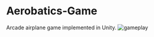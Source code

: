 # Aerobatics-Game
Arcade airplane game implemented in Unity.
![gameplay](https://github.com/Viktr0/Aerobatics-Game/assets/47856193/815a9d8c-be49-46c6-b226-36701a90cd6e)
